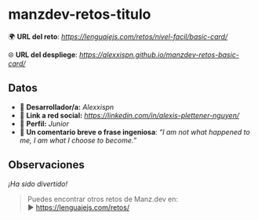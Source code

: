 # manzdev-retos-titulo

🌍 **URL del reto**: *https://lenguajejs.com/retos/nivel-facil/basic-card/*

🌐 **URL del despliege**: *https://alexxispn.github.io/manzdev-retos-basic-card/*

## Datos

- 🦄 **Desarrollador/a:** *Alexxispn*
- 🐇 **Link a red social:** *https://linkedin.com/in/alexis-plettener-nguyen/*
- 🦾 **Perfil:** *Junior*
- 💬 **Un comentario breve o frase ingeniosa**: *“I am not what happened to me, I am what I choose to become.”*

## Observaciones

*¡Ha sido divertido!*

> Puedes encontrar otros retos de Manz.dev en: <br>▶ https://lenguajejs.com/retos/
